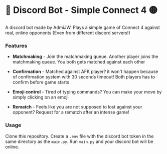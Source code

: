 # 🔴 Discord Bot - Simple Connect 4 🟡

A discord bot made by AdmiJW. Plays a simple game of Connect 4 against real, online opponents (Even from different 
discord servers!)

### Features
* **Matchmaking** - Join the matchmaking queue. Another player joins the matchmaking queue. You both gets matched against
each other
  
* **Confirmation** - Matched against AFK player? it won't happen because of confirmation system with 30 seconds timeout! Both
players has to confirm before game starts
  
* **Emoji control** - Tired of typing commands? You can make your move by simply clicking on an emoji

* **Rematch** - Feels like you are not supposed to lost against your opponent? Request for a rematch after an intense
game!

### Usage

Clone this repository. Create a `.env` file with the discord bot token in the same directory as the `main.py`.
Run `main.py` and your discord bot will be online.